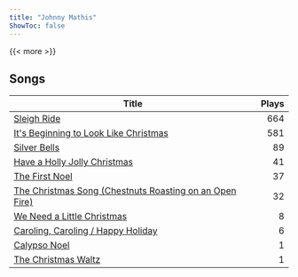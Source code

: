 ```yaml
---
title: "Johnny Mathis"
ShowToc: false
---
```


{{< more >}}

## Songs
Title | Plays 
----- | -----: 
[Sleigh Ride](/songs/sleigh-ride) | 664
[It's Beginning to Look Like Christmas](/songs/its-beginning-to-look-like-christmas) | 581
[Silver Bells](/songs/silver-bells) | 89
[Have a Holly Jolly Christmas](/songs/have-a-holly-jolly-christmas) | 41
[The First Noel](/songs/the-first-noel) | 37
[The Christmas Song (Chestnuts Roasting on an Open Fire)](/songs/the-christmas-song-chestnuts-roasting-on-an-open-fire) | 32
[We Need a Little Christmas](/songs/we-need-a-little-christmas) | 8
[Caroling, Caroling / Happy Holiday](/songs/caroling-caroling-happy-holiday) | 6
[Calypso Noel](/songs/calypso-noel) | 1
[The Christmas Waltz](/songs/the-christmas-waltz) | 1

